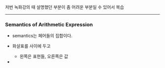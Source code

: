 저번 녹화강의 때 설명했던 부분이 좀 어려운 부분일 수 있어서 복습

---
### Semantics of Arithmetic Expression
- semantics는 페어들의 집합이다.
- 화살표를 사이에 두고
	- 왼쪽은 표현들, 오른쪽은 값

-